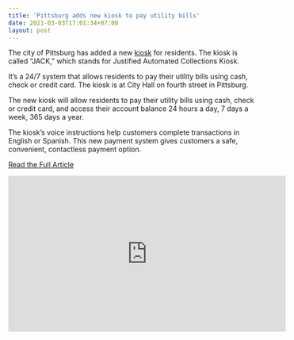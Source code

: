 ```yaml
---
title: 'Pittsburg adds new kiosk to pay utility bills'
date: 2021-03-03T17:01:34+07:00
layout: post
---
```

<!-- www.koamnewsnow.com -->
The city of Pittsburg has added a new [kiosk](/services/payment-kiosks) for residents. The kiosk is called “JACK,” which stands for Justified Automated Collections Kiosk.

It’s a 24/7 system that allows residents to pay their utility bills using cash, check or credit card. The kiosk is at City Hall on fourth street in Pittsburg.

The new kiosk will allow residents to pay their utility bills using cash, check or credit card, and access their account balance 24 hours a day, 7 days a week, 365 days a year.

The kiosk’s voice instructions help customers complete transactions in English or Spanish. This new payment system gives customers a safe, convenient, contactless payment option.

[Read the Full Article](https://www.koamnewsnow.com/pittsburg-adds-new-kiosk-to-pay-utility-bills/)

<iframe width="560" height="315" src="https://www.youtube.com/embed/AFx0x-9ZfXY" title="YouTube video player" frameborder="0" allow="accelerometer; autoplay; clipboard-write; encrypted-media; gyroscope; picture-in-picture" allowfullscreen></iframe>